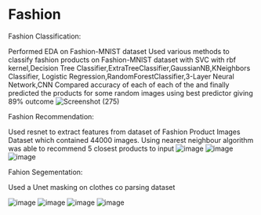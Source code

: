 # Fashion

Fashion Classification:

Performed EDA on Fashion-MNIST dataset
Used various methods to classify fashion products on Fashion-MNIST dataset with SVC with rbf kernel,Decision Tree Classifier,ExtraTreeClassifier,GaussianNB,KNeighbors Classifier,
Logistic Regression,RandomForestClassifier,3-Layer Neural Network,CNN
Compared accuracy of each of each of the and finally predicted the products for some random images using best predictor giving 89% outcome
![Screenshot (275)](https://user-images.githubusercontent.com/57315504/149556556-5fd549ff-14ba-40b2-a74e-bd08e57983c0.png)

Fashion Recommendation:

Used resnet to extract features from dataset of Fashion Product Images Dataset which contained 44000 images.
Using nearest neighbour algorithm was able to recommend 5 closest products to input
![image](https://user-images.githubusercontent.com/57315504/149557996-af5fbf43-a609-4ce1-aabb-34a3ce2a5df4.png) ![image](https://user-images.githubusercontent.com/57315504/149558006-fda3f098-8b68-4c22-996c-53b8c40070b9.png) ![image](https://user-images.githubusercontent.com/57315504/149558014-9375f592-ef05-4a12-88c1-9233de520157.png)



Fahion Segementation:

Used a Unet masking on clothes co parsing dataset

![image](https://user-images.githubusercontent.com/57315504/149556878-6f7907a0-5389-49b9-ac18-7c59292ba4bb.png)
![image](https://user-images.githubusercontent.com/57315504/149556947-176dfaac-e8e8-49b2-9316-6a14e1d26fae.png)
![image](https://user-images.githubusercontent.com/57315504/149556923-ddb153db-df62-4b9d-ac17-0fbb589d1982.png)
![image](https://user-images.githubusercontent.com/57315504/149556989-6b477cbd-aad9-4616-a718-86a19375423a.png)


